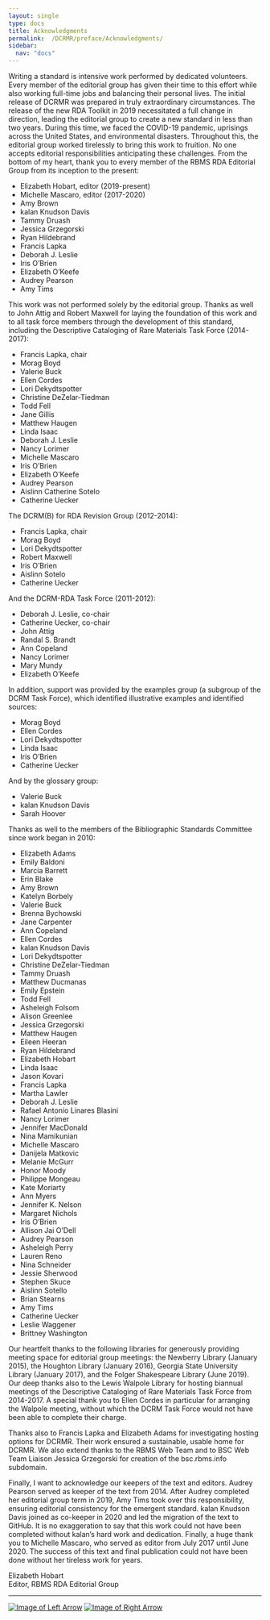 ```yaml
---
layout: single
type: docs
title: Acknowledgments 
permalink:  /DCRMR/preface/Acknowledgments/
sidebar:
  nav: "docs"
---
```


Writing a standard is intensive work performed by dedicated volunteers. Every member of the editorial group has given their time to this effort while also working full-time jobs and balancing their personal lives. The initial release of DCRMR was prepared in truly extraordinary circumstances. The release of the new RDA Toolkit in 2019 necessitated a full change in direction, leading the editorial group to create a new standard in less than two years. During this time, we faced the COVID-19 pandemic,  uprisings across the United States, and environmental disasters. Throughout this, the editorial group worked tirelessly to bring this work to fruition. No one accepts editorial responsibilities anticipating these challenges. From the bottom of my heart, thank you to every member of the RBMS RDA Editorial Group from its inception to the present:

+ Elizabeth Hobart, editor (2019-present)
+ Michelle Mascaro, editor (2017-2020)
+ Amy Brown 
+ kalan Knudson Davis
+ Tammy Druash
+ Jessica Grzegorski
+ Ryan Hildebrand
+ Francis Lapka 
+ Deborah J. Leslie
+ Iris O’Brien
+ Elizabeth O’Keefe
+ Audrey Pearson
+ Amy Tims

This work was not performed solely by the editorial group. Thanks as well to John Attig and Robert Maxwell for laying the foundation of this work and to all task force members through the development of this standard, including the Descriptive Cataloging of Rare Materials Task Force (2014-2017):

+ Francis Lapka, chair 
+ Morag Boyd
+ Valerie Buck
+ Ellen Cordes
+ Lori Dekydtspotter 
+ Christine DeZelar-Tiedman
+ Todd Fell
+ Jane Gillis 
+ Matthew Haugen 
+ Linda Isaac
+ Deborah J. Leslie
+ Nancy Lorimer 
+ Michelle Mascaro  
+ Iris O’Brien
+ Elizabeth O’Keefe 
+ Audrey Pearson 
+ Aislinn Catherine Sotelo 
+ Catherine Uecker 

The DCRM(B) for RDA Revision Group (2012-2014):

+ Francis Lapka, chair 
+ Morag Boyd
+ Lori Dekydtspotter
+ Robert Maxwell
+ Iris O’Brien 
+ Aislinn Sotelo
+ Catherine Uecker

And the DCRM-RDA Task Force (2011-2012):

+ Deborah J. Leslie, co-chair
+ Catherine Uecker, co-chair 
+ John Attig 
+ Randal S. Brandt
+ Ann Copeland 
+ Nancy Lorimer
+ Mary Mundy 
+ Elizabeth O’Keefe

In addition, support was provided by the examples group (a subgroup of the DCRM Task Force), which identified illustrative examples and identified sources:

+ Morag Boyd 
+ Ellen Cordes 
+ Lori Dekydtspotter
+ Linda Isaac 
+ Iris O’Brien
+ Catherine Uecker

And by the glossary group:

+ Valerie Buck  
+ kalan Knudson Davis
+ Sarah Hoover  

Thanks as well to the members of the Bibliographic Standards Committee since work began in 2010:

+ Elizabeth Adams
+ Emily Baldoni
+ Marcia Barrett
+ Erin Blake 
+ Amy Brown
+ Katelyn Borbely
+ Valerie Buck
+ Brenna Bychowski
+ Jane Carpenter
+ Ann Copeland 
+ Ellen Cordes 
+ kalan Knudson Davis
+ Lori Dekydtspotter
+ Christine DeZelar-Tiedman
+ Tammy Druash
+ Matthew Ducmanas
+ Emily Epstein
+ Todd Fell
+ Asheleigh Folsom
+ Alison Greenlee
+ Jessica Grzegorski
+ Matthew Haugen
+ Eileen Heeran 
+ Ryan Hildebrand
+ Elizabeth Hobart 
+ Linda Isaac
+ Jason Kovari 
+ Francis Lapka
+ Martha Lawler 
+ Deborah J. Leslie 
+ Rafael Antonio Linares Blasini
+ Nancy Lorimer
+ Jennifer MacDonald
+ Nina Mamikunian
+ Michelle Mascaro
+ Danijela Matkovic
+ Melanie McGurr
+ Honor Moody
+ Philippe Mongeau
+ Kate Moriarty
+ Ann Myers 
+ Jennifer K. Nelson
+ Margaret Nichols
+ Iris O’Brien
+ Allison Jai O’Dell
+ Audrey Pearson
+ Asheleigh Perry 
+ Lauren Reno
+ Nina Schneider
+ Jessie Sherwood
+ Stephen Skuce
+ Aislinn Sotello
+ Brian Stearns
+ Amy Tims
+ Catherine Uecker
+ Leslie Waggener 
+ Brittney Washington

Our heartfelt thanks to the following libraries for generously providing meeting space for editorial group meetings: the Newberry Library (January 2015), the Houghton Library (January 2016), Georgia State University Library (January 2017), and the Folger Shakespeare Library (June 2019). Our deep thanks also to the Lewis Walpole Library for hosting biannual meetings of the Descriptive Cataloging of Rare Materials Task Force from 2014-2017. A special thank you to Ellen Cordes in particular for arranging the Walpole meeting, without which the DCRM Task Force would not have been able to complete their charge.

Thanks also to Francis Lapka and Elizabeth Adams for investigating hosting options for DCRMR. Their work ensured a sustainable, usable home for DCRMR. We also extend thanks to the RBMS Web Team and to BSC Web Team Liaison Jessica Grzegorski for creation of the bsc.rbms.info subdomain.  

Finally, I want to acknowledge our keepers of the text and editors. Audrey Pearson served as keeper of the text from 2014. After Audrey completed her editorial group term in 2019, Amy Tims took over this responsibility, ensuring editorial consistency for the emergent standard. kalan Knudson Davis joined as co-keeper in 2020 and led the migration of the text to GitHub. It is no exaggeration to say that this work could not have been completed without kalan’s hard work and dedication. Finally, a huge thank you to Michelle Mascaro, who served as editor from July 2017 until June 2020. The success of this text and final publication could not have been done without her tireless work for years.

Elizabeth Hobart  
Editor, RBMS RDA Editorial Group  

---

[![Image of Left Arrow](https://rbms-bsc.github.io/DCRMR/assets/pictures/navigation/Arrow_Left.png "Future work")](/DCRMR/preface/Future-work/) [![Image of Right Arrow](https://rbms-bsc.github.io/DCRMR/assets/pictures/navigation/Arrow_Right.png "Introduction")](/DCRMR/introduction/)
